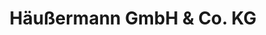---
title: "Häußermann GmbH & Co. KG"
url: /backnang/haeussermann-gmbh-und-co-kg/
shop: Gemüse & Obst
---
